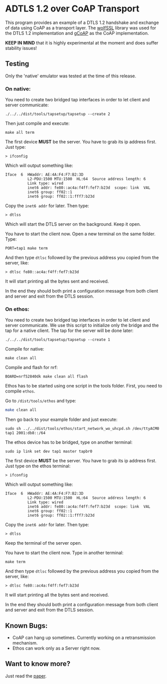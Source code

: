 # ADTLS 1.2 over CoAP Transport

This program provides an example of a DTLS 1.2 handshake and exchange of data using CoAP as a transport layer.
The [wolfSSL](https://github.com/wolfSSL/wolfssl) library was used for the DTLS 1.2 implementation and [gCoAP](https://riot-os.org/api/group__net__gcoap.html) as the CoAP implementation.

**KEEP IN MIND** that it is highly experimental at the moment and does suffer stability issues!

## Testing

Only the 'native' emulator was tested at the time of this release.

### On native:

You need to create two bridged tap interfaces in order to let client and server communicate:

    ./../../dist/tools/tapsetup/tapsetup --create 2

Then just compile and execute:

    make all term

The first device **MUST** be the server. You have to grab its ip address first. Just type:

    > ifconfig
    
Which will output something like:

```
Iface  6  HWaddr: AE:4A:F4:F7:B2:3D 
          L2-PDU:1500 MTU:1500  HL:64  Source address length: 6
          Link type: wired
          inet6 addr: fe80::ac4a:f4ff:fef7:b23d  scope: link  VAL
          inet6 group: ff02::1
          inet6 group: ff02::1:fff7:b23d
```

Copy the `inet6 addr` for later. Then type:

    > dtlss
    
Which will start the DTLS server on the background. Keep it open.

You have to start the client now. Open a new terminal on the same folder. Type:

    PORT=tap1 make term
    
And then type `dtlsc` followed by the previous address you copied from the server, like:

    > dtlsc fe80::ac4a:f4ff:fef7:b23d
    
It will start printing all the bytes sent and received.

In the end they should both print a configuration message from both client and server and exit from the DTLS session.

### On ethos:

You need to create two bridged tap interfaces in order to let client and server communicate. We use this script to initialize only the bridge and the tap for a native client. The tap for the server will be done later:

    ./../../dist/tools/tapsetup/tapsetup --create 1

Compile for native:

    make clean all
    
Compile and flash for nrf:

    BOARD=nrf52840dk make clean all flash
    
Ethos has to be started using one script in the tools folder. First, you need to compile `ethos`.

Go to `/dist/tools/ethos` and type:

```bash
make clean all
```

Then go back to your example folder and just execute:

    sudo sh ../../dist/tools/ethos/start_network_wo_uhcpd.sh /dev/ttyACM0 tap1 2001:db8::/64

The ethos device has to be bridged, type on another terminal:

    sudo ip link set dev tap1 master tapbr0

The first device **MUST** be the server. You have to grab its ip address first. Just type on the ethos terminal:

    > ifconfig
    
Which will output something like:

```
Iface  6  HWaddr: AE:4A:F4:F7:B2:3D 
          L2-PDU:1500 MTU:1500  HL:64  Source address length: 6
          Link type: wired
          inet6 addr: fe80::ac4a:f4ff:fef7:b23d  scope: link  VAL
          inet6 group: ff02::1
          inet6 group: ff02::1:fff7:b23d
```

Copy the `inet6 addr` for later. Then type:

    > dtlss

Keep the terminal of the server open.

You have to start the client now. Type in another terminal:

    make term

And then type `dtlsc` followed by the previous address you copied from the server, like:

    > dtlsc fe80::ac4a:f4ff:fef7:b23d
    
It will start printing all the bytes sent and received.

In the end they should both print a configuration message from both client and server and exit from the DTLS session.

## Known Bugs:

- CoAP can hang up sometimes. Currently working on a retransmission mechanism.
- Ethos can work only as a Server right now.

## Want to know more?

Just read the [paper](https://tools.ietf.org/html/draft-friel-tls-atls-03).
